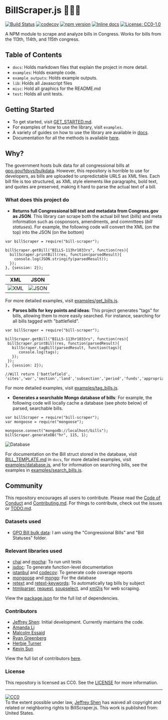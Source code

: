 # BillScraper.js 📝📝📝
[![Build Status](https://travis-ci.org/jeffreyshen19/BillScraper.js.svg?branch=master)](https://travis-ci.org/jeffreyshen19/BillScraper.js) [![codecov](https://codecov.io/gh/jeffreyshen19/BillScraper.js/branch/master/graph/badge.svg)](https://codecov.io/gh/jeffreyshen19/BillScraper.js) [![npm version](https://badge.fury.io/js/bill-scraper.svg)](https://badge.fury.io/js/bill-scraper) [![Inline docs](http://inch-ci.org/github/dwyl/hapi-auth-jwt2.svg?branch=master)](https://jeffreyshen19.github.io/BillScraper.js/out/)
[![License: CC0-1.0](https://img.shields.io/badge/License-CC0%201.0-lightgrey.svg)](http://creativecommons.org/publicdomain/zero/1.0/)

A NPM module to scrape and analyze bills in Congress. Works for bills from the 113th, 114th, and 115th congress. 

## Table of Contents

* `docs`: Holds markdown files that explain the project in more detail.
* `examples`: Holds example code.
* `example_outputs`: Holds example outputs.
* `lib`: Holds all Javascript files
* `misc`: Hold all graphics for the README.md
* `test`: Holds all unit tests.

## Getting Started
* To get started, visit [GET_STARTED.md](docs/GET_STARTED.md).
* For examples of how to use the library, visit `examples`.
* A variety of guides on how to use the library are available in [docs](docs).
* Documentation for all the methods is available [here](https://jeffreyshen19.github.io/BillScraper.js/out/).

## Why?
The government hosts bulk data for all congressional bills at [gpo.gov/fdsys/bulkdata](https://www.gpo.gov/fdsys/bulkdata). However, this repository is horrible to use for developers, as bills are uploaded to unpredictable URLS as XML files. Each bill file is too structured, as XML style elements like paragraphs, bold text, and quotes are preserved, making it hard to parse the actual text of a bill.  

### What does this project do
 * **Returns full Congressional bill text and metadata from Congress.gov as JSON**. This library can scrape both the actual bill text (*bills*) and meta information such as cosponsors, amendments, and committees (*bill statuses*). For example, the following code will convert the XML (on the top) into the JSON (on the bottom)

  ```
  var billScraper = require("bill-scraper");

  billScraper.getBill("BILLS-113hr1033rs", function(res){
    billScraper.printBill(res, function(parsedResult){
      console.log(JSON.stringify(parsedResult));
    });
  }, {session: 2});
  ```
  XML                      |  JSON                    
  :-----------------------:|:-----------------------:
  ![XML](misc/xml.png)     |  ![JSON](misc/json.png)

  For more detailed examples, visit [examples/get_bills.js](examples/get_bills.js).

 * **Parses bills for key points and ideas**: This project generates "tags" for bills, allowing them to more easily searched. For instance, searching for all bills tagged with "battlefield".

  ```
  var billScraper = require("bill-scraper");

  billScraper.getBill("BILLS-113hr1033rs", function(res){
   billScraper.printBill(res, function(parsedResult){
     billScraper.tagBill(parsedResult, function(tags){
        console.log(tags);
     });
   });
  }, {session: 2});

  //Will return ['battlefield', 'sites','war','section','land','subsection','period','funds','appropriation','protection','revolutionary','public','sub','term','nations','civil','preservation','service','sellers','prohibition','purposes','person','entity','matter','influence','law','ratification','policy'];
  ```

  For more detailed examples, visit [examples/tag_bills.js](examples/tag_bills.js).

 * **Generates a searchable Mongo database of bills**: For example, the following code will locally cache a database (see photo below) of parsed, searchable bills.

  ```
  var billScraper = require("bill-scraper");
  var mongoose = require("mongoose");

  mongoose.connect("mongodb://localhost/bills");
  billScraper.generateDB("hr", 115, 1);
  ```

  ![Database](misc/database.png)

  For documentation on the Bill struct stored in the database, visit [BILL_TEMPLATE.md](docs/BILL_TEMPLATE.md) in `docs`, for more detailed examples, visit [examples/database.js](examples/database.js), and for information on searching bills, see the examples in [examples/search_bills.js](examples/search_bills.js).

## Community

This repository encourages all users to contribute. Please read the [Code of Conduct](./CODE_OF_CONDUCT.md) and [Contributing.md](./CONTRIBUTING.md). For things to contribute, check out the issues or [TODO.md](./TODO.md).

### Datasets used

* [GPO Bill bulk data](https://www.gpo.gov/fdsys/bulkdata): I am using the "Congressional Bills" and "Bill Statuses" folder.

### Relevant libraries used

* [chai](https://github.com/chaijs/chai) and [mocha](https://github.com/mochajs/mocha): To run unit tests
* [jsdoc](https://github.com/jsdoc3/jsdoc): To generate function-level documentation
* [istanbul](https://github.com/gotwarlost/istanbul) and [codecov](https://github.com/codecov/codecov-node): To generate code coverage reports
* [mongoose](https://github.com/Automattic/mongoose) and [mongo](https://github.com/mongodb/mongo): For the database
* [retext](https://github.com/retextjs/retext) and [retext-keywords](https://github.com/retextjs/retext-keywords): To automatically tag bills by subject
* [htmlparser](https://github.com/tautologistics/node-htmlparser), [request](https://github.com/request/request), [soupselect](https://github.com/harryf/node-soupselect), and [xml2js](https://github.com/Leonidas-from-XIV/node-xml2js) for web scraping.

View the [package.json](package.json) for the full list of dependencies.

### Contributors

* [Jeffrey Shen](https://github.com/jeffreyshen19): Initial development. Currently maintains the code.
* [Amanda Li](https://github.com/dabao12321)
* [Malcolm Essaid](https://github.com/malcolmessaid)
* [Ryan Greenberg](https://github.com/optomal7)
* [Herbie Turner](https://github.com/hturner08)
* [Kevin Sun](https://github.com/ksun0)

View the full list of contributors [here](https://github.com/jeffreyshen19/BillScraper.js/graphs/contributors).

### License
This repository is licensed as CC0. See the [LICENSE](./LICENSE) for more information.

---

<p xmlns:dct="http://purl.org/dc/terms/" xmlns:vcard="http://www.w3.org/2001/vcard-rdf/3.0#">
  <a rel="license"
     href="http://creativecommons.org/publicdomain/zero/1.0/">
    <img src="http://i.creativecommons.org/p/zero/1.0/88x31.png" style="border-style: none;" alt="CC0" />
  </a>
  <br />
  To the extent possible under law,
  <a rel="dct:publisher"
     href="jeffreyshen.com">
    <span property="dct:title">Jeffrey Shen</span></a>
  has waived all copyright and related or neighboring rights to
  <span property="dct:title">BillScraper.js</span>.
This work is published from:
<span property="vcard:Country" datatype="dct:ISO3166"
      content="US" about="jeffreyshen.com">
  United States</span>.
</p>

